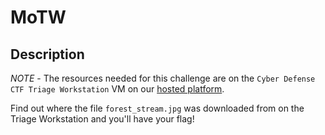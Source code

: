 # MoTW

## Description

*NOTE* - The resources needed for this challenge are on the `Cyber Defense CTF Triage Workstation` VM on our [hosted platform](https://training.leveleffect.com/courses/f4a9466f-edb0-42ff-bb0e-a95af2b05de5).

Find out where the file `forest_stream.jpg` was downloaded from on the Triage Workstation and you'll have your flag!

